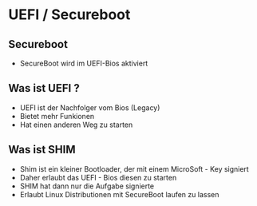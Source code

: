 # UEFI / Secureboot 

## Secureboot 

  * SecureBoot wird im UEFI-Bios aktiviert 

## Was ist UEFI ? 

  * UEFI ist der Nachfolger vom Bios (Legacy)
  * Bietet mehr Funkionen
  * Hat einen anderen Weg zu starten 

## Was ist SHIM 

  * Shim ist ein kleiner Bootloader, der mit einem MicroSoft - Key signiert
  * Daher erlaubt das UEFI - Bios diesen zu starten
  * SHIM hat dann nur die Aufgabe signierte
  * Erlaubt Linux Distributionen mit SecureBoot laufen zu lassen 
